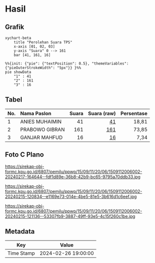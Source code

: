 # Hasil

## Grafik

```mermaid
xychart-beta
    title "Perolehan Suara TPS"
    x-axis [01, 02, 03]
    y-axis "Suara" 0 --> 161
    bar [41, 161, 16]
```

```mermaid
%%{init: {"pie": {"textPosition": 0.5}, "themeVariables": {"pieOuterStrokeWidth": "5px"}} }%%
pie showData
    "1" : 41
    "2" : 161
    "3" : 16
```

## Tabel

| No. | Nama Paslon    | Suara | Suara (raw) | Persentase |
|:--- |:-------------- | -----:| -----------:| ----------:|
| 1   | ANIES MUHAIMIN | 41    | [41][p-1]   | 18,81      |
| 2   | PRABOWO GIBRAN | 161   | [161][p-2]  | 73,85      |
| 3   | GANJAR MAHFUD  | 16    | [16][p-3]   | 7,34       |


[p-1]: https://github.com/gigit-pemilu/pemilu-2024-15-jambi/blob/main/pilpres/hitung-suara/sub/15-jambi/sub/09-tebo/sub/11-vii-koto-ilir/sub/2006-pasir-mayang/sub/002-tps/sub/paslon-1.txt
[p-2]: https://github.com/gigit-pemilu/pemilu-2024-15-jambi/blob/main/pilpres/hitung-suara/sub/15-jambi/sub/09-tebo/sub/11-vii-koto-ilir/sub/2006-pasir-mayang/sub/002-tps/sub/paslon-2.txt
[p-3]: https://github.com/gigit-pemilu/pemilu-2024-15-jambi/blob/main/pilpres/hitung-suara/sub/15-jambi/sub/09-tebo/sub/11-vii-koto-ilir/sub/2006-pasir-mayang/sub/002-tps/sub/paslon-3.txt

## Foto C Plano

https://sirekap-obj-formc.kpu.go.id/6807/pemilu/ppwp/15/09/11/20/06/1509112006002-20240217-164644--fdf1d89e-36b8-42b9-bc65-9795a70ddb33.jpg

https://sirekap-obj-formc.kpu.go.id/6807/pemilu/ppwp/15/09/11/20/06/1509112006002-20240215-120834--e1169e73-014e-4be5-81e5-3b616d1c6eef.jpg

https://sirekap-obj-formc.kpu.go.id/6807/pemilu/ppwp/15/09/11/20/06/1509112006002-20240215-121136--53307fb9-3887-49ff-93e5-4c15f260c1be.jpg


## Metadata

| Key        | Value               |
| ---------- | ------------------- |
| Time Stamp | 2024-02-26 19:00:00 |



